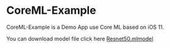 # CoreML-Example
CoreML-Example is a Demo App use Core ML based on iOS 11.

You can download model file click here [Resnet50.mlmodel](https://docs-assets.developer.apple.com/coreml/models/Resnet50.mlmodel)
